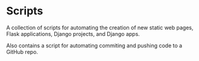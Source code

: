 # Scripts

A collection of scripts for automating the creation of new static web pages, Flask applications, Django projects, and Django apps.

Also contains a script for automating commiting and pushing code to a GitHub repo.
